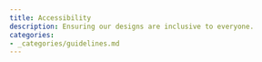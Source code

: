 ```yaml
---
title: Accessibility
description: Ensuring our designs are inclusive to everyone.
categories:
- _categories/guidelines.md
---
```

